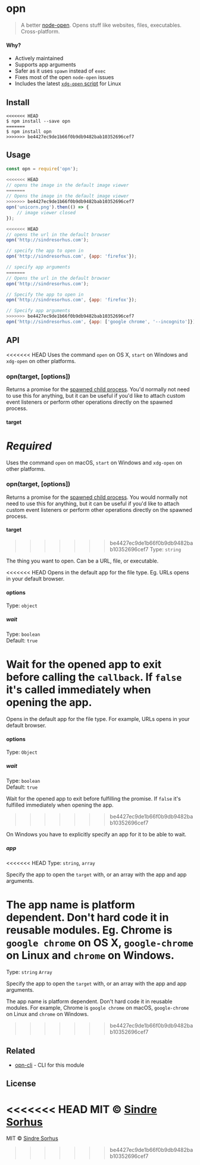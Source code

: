 # opn

> A better [node-open](https://github.com/pwnall/node-open). Opens stuff like websites, files, executables. Cross-platform.


#### Why?

- Actively maintained
- Supports app arguments
- Safer as it uses `spawn` instead of `exec`
- Fixes most of the open `node-open` issues
- Includes the latest [`xdg-open` script](http://cgit.freedesktop.org/xdg/xdg-utils/commit/?id=c55122295c2a480fa721a9614f0e2d42b2949c18) for Linux


## Install

```
<<<<<<< HEAD
$ npm install --save opn
=======
$ npm install opn
>>>>>>> be4427ec9de1b66f0b9db9482bab10352696cef7
```


## Usage

```js
const opn = require('opn');

<<<<<<< HEAD
// opens the image in the default image viewer
=======
// Opens the image in the default image viewer
>>>>>>> be4427ec9de1b66f0b9db9482bab10352696cef7
opn('unicorn.png').then(() => {
	// image viewer closed
});

<<<<<<< HEAD
// opens the url in the default browser
opn('http://sindresorhus.com');

// specify the app to open in
opn('http://sindresorhus.com', {app: 'firefox'});

// specify app arguments
=======
// Opens the url in the default browser
opn('http://sindresorhus.com');

// Specify the app to open in
opn('http://sindresorhus.com', {app: 'firefox'});

// Specify app arguments
>>>>>>> be4427ec9de1b66f0b9db9482bab10352696cef7
opn('http://sindresorhus.com', {app: ['google chrome', '--incognito']});
```


## API

<<<<<<< HEAD
Uses the command `open` on OS X, `start` on Windows and `xdg-open` on other platforms.

### opn(target, [options])

Returns a promise for the [spawned child process](https://nodejs.org/api/child_process.html#child_process_class_childprocess). You'd normally not need to use this for anything, but it can be useful if you'd like to attach custom event listeners or perform other operations directly on the spawned process.

#### target

*Required*  
=======
Uses the command `open` on macOS, `start` on Windows and `xdg-open` on other platforms.

### opn(target, [options])

Returns a promise for the [spawned child process](https://nodejs.org/api/child_process.html#child_process_class_childprocess). You would normally not need to use this for anything, but it can be useful if you'd like to attach custom event listeners or perform other operations directly on the spawned process.

#### target

>>>>>>> be4427ec9de1b66f0b9db9482bab10352696cef7
Type: `string`

The thing you want to open. Can be a URL, file, or executable.

<<<<<<< HEAD
Opens in the default app for the file type. Eg. URLs opens in your default browser.

#### options

Type: `object`

##### wait

Type: `boolean`  
Default: `true`

Wait for the opened app to exit before calling the `callback`. If `false` it's called immediately when opening the app.
=======
Opens in the default app for the file type. For example, URLs opens in your default browser.

#### options

Type: `Object`

##### wait

Type: `boolean`<br>
Default: `true`

Wait for the opened app to exit before fulfilling the promise. If `false` it's fulfilled immediately when opening the app.
>>>>>>> be4427ec9de1b66f0b9db9482bab10352696cef7

On Windows you have to explicitly specify an app for it to be able to wait.

##### app

<<<<<<< HEAD
Type: `string`, `array`

Specify the app to open the `target` with, or an array with the app and app arguments.

The app name is platform dependent. Don't hard code it in reusable modules. Eg. Chrome is `google chrome` on OS X, `google-chrome` on Linux and `chrome` on Windows.
=======
Type: `string` `Array`

Specify the app to open the `target` with, or an array with the app and app arguments.

The app name is platform dependent. Don't hard code it in reusable modules. For example, Chrome is `google chrome` on macOS, `google-chrome` on Linux and `chrome` on Windows.
>>>>>>> be4427ec9de1b66f0b9db9482bab10352696cef7


## Related

- [opn-cli](https://github.com/sindresorhus/opn-cli) - CLI for this module


## License

<<<<<<< HEAD
MIT © [Sindre Sorhus](http://sindresorhus.com)
=======
MIT © [Sindre Sorhus](https://sindresorhus.com)
>>>>>>> be4427ec9de1b66f0b9db9482bab10352696cef7
